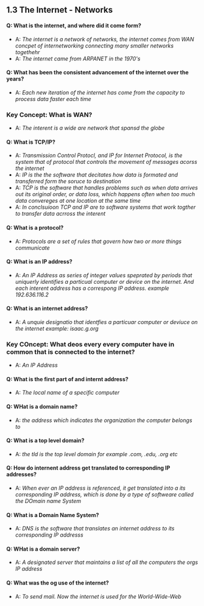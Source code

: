 ## 1.3 The Internet - Networks


#### Q: What is the internet, and where did it come form?
- A: *The internet is a network of networks, the internet comes from WAN concpet of internetworking connecting many smaller networks togethehr*
- A: *The internet came from ARPANET in the 1970's*



#### Q: What has been the consistent advancement of the internet over the years?
- A: *Each new iteration of the internet has come from the capacity to process data faster each time*



### Key Concept: What is WAN?
- A: *The interent is a wide are network that spansd the globe*




#### Q: What is TCP/IP?
- A: *Transmission Control Protocl, and IP for Internet Protocol, is the system that of protocol that controls the movement of messages acorss the internet*
- A: *IP is the the software that decitates how data is formated and transferred form the soruce to destination*
- A: *TCP is the software that handles problems such as when data arrives out its original order, or data loss, which happens often when too much data convereges at one location at the same time*
- A: *In conclsuioon TCP and IP are to software systems that work togther to transfer data acrross the interent*





#### Q: What is a protocol?
- A: *Protocols are a set of rules that govern how two or  more things communicate*






#### Q: What is an IP address?
- A: *An IP Address as series of integer values speprated by periods that uniquerly identifies a particual computer or device on the internet. And each interent address has a correspong IP address. example 192.636.116.2*






#### Q: What is an internet address?
- A: *A unquie designatio that identfies a particuar computer or deviuce on the internet example: isaac.g.org*





### Key COncept: What deos every every computer have in common that is connected to the internet?
- A: *An IP Address*





#### Q: What is the first part of and internt address?
- A: *The local name of a specific computer*





#### Q: WHat is a domain name?
- A: *the address which indicates the organization the computer belongs to*




#### Q: What is a top level domain?
- A: *the tld is the top level domain  for example .com, .edu, .org etc*




#### Q: How do internent address get translated to corresponding IP addresses?
- A: *When ever an IP address is referenced, it get translated into a its corresponding IP address, which is done by a type of softweare called the DOmain name System*




#### Q: What is a Domain Name System?
- A: *DNS is the software that translates an internet address to its corresponding IP addresss*




#### Q: WHat is a domain server?
- A: *A designated server that maintains a list of all the computers the orgs IP address*





#### Q: What was the og use of the internet?
- A: *To send mail. Now the internet is used for the World-Wide-Web*